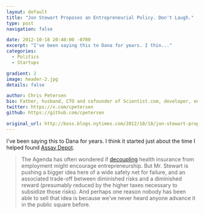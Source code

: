```yaml
---
layout: default
title: "Jon Stewart Proposes an Entrepreneurial Policy. Don't Laugh."
type: post
navigation: false

date: 2012-10-18 20:40:00 -0700
excerpt: "I've been saying this to Dana for years. I thin..."
categories:
  - Politics
  - Startups

gradient: 2
image: header-2.jpg
details: false

author: Chris Petersen
bio: Father, husband, CTO and cofounder of Scientist.com, developer, entrepreneur and technologist.
twitter: https://x.com/cpetersen
github: https://github.com/cpetersen

original_url: http://boss.blogs.nytimes.com/2012/10/18/jon-stewart-proposes-an-entrepreneurial-policy-dont-laugh/
---
```



I've been saying this to Dana for years. I think it started just about the time I helped found  [Assay Depot](http://www.assaydepot.com).

 > The Agenda has often wondered if [decoupling](http://boss.blogs.nytimes.com/2012/10/18/jon-stewart-proposes-an-entrepreneurial-policy-dont-laugh/boss.blogs.nytimes.com/2010/01/15/on-health-care-readers-speak-the-agenda-responds/) health insurance from employment might encourage entrepreneurship. But Mr. Stewart is pushing a bigger idea here of a wide safety net for failure, and an associated trade-off between diminished risks and a diminished reward (presumably reduced by the higher taxes necessary to subsidize those risks). And perhaps one reason nobody has been able to sell that idea is because we’ve never heard anyone advance it in the public square before.

